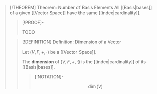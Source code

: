 >[!THEOREM] Theorem: Number of Basis Elements
>All [[Basis|bases]] of a given [[Vector Space]] have the same [[index|cardinality]].
>
>>[!PROOF]-
>>
>>TODO
>>
>
>>[!DEFINITION] Definition: Dimension of a Vector
>>
>>Let $(V, F, +, \cdot)$ be a [[Vector Space]].
>>
>>The **dimension** of $(V, F, +, \cdot)$ is the [[index|cardinality]] of its [[Basis|bases]].
>>
>>>[!NOTATION]-
>>>
>>>$$
>>>\dim(V)
>>>$$
>>>
>>
>